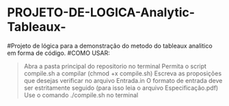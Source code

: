 # PROJETO-DE-LOGICA-Analytic-Tableaux-
#Projeto de lógica para a demonstração do metodo do tableaux analitico em forma de código.
#COMO USAR:
>Abra a pasta principal do repositorio no terminal
>Permita o script compile.sh a compilar (chmod +x compile.sh)
>Escreva as proposições que desejas verificar no arquivo Entrada.in
>O formato de entrada deve ser estritamente seguido (para isso leia o arquivo Especificação.pdf)
>Use o comando ./compile.sh no terminal
